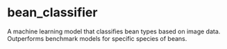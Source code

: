 # bean_classifier

A machine learning model that classifies bean types based on image data. Outperforms benchmark models for specific species of beans.
